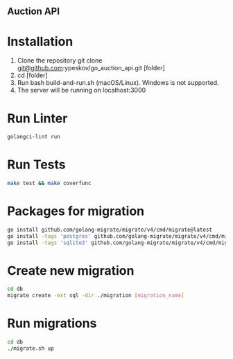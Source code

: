 ## Auction API

# Installation
1. Clone the repository git clone git@github.com:ypeskov/go_auction_api.git [folder]
2. cd [folder]
3. Run bash build-and-run.sh (macOS/Linux). Windows is not supported.
4. The server will be running on localhost:3000

# Run Linter
```bash
golangci-lint run
```

# Run Tests
```bash
make test && make coverfunc
```

# Packages for migration
```bash
go install github.com/golang-migrate/migrate/v4/cmd/migrate@latest
go install -tags 'postgres' github.com/golang-migrate/migrate/v4/cmd/migrate@latest
go install -tags 'sqlite3' github.com/golang-migrate/migrate/v4/cmd/migrate@latest
```

# Create new migration
```bash
cd db
migrate create -ext sql -dir ./migration [migration_name]
```

# Run migrations
```bash
cd db
./migrate.sh up
```
